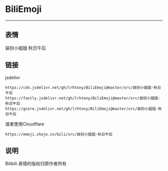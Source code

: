 # BiliEmoji
---
## 表情
装扮小姐姐·秋日午后
## 链接
jsdelivr
```
https://cdn.jsdelivr.net/gh/lrhtony/BiliEmoji@master/src/装扮小姐姐·秋日午后
https://fastly.jsdelivr.net/gh/lrhtony/BiliEmoji@master/src/装扮小姐姐·秋日午后
https://gcore.jsdelivr.net/gh/lrhtony/BiliEmoji@master/src/装扮小姐姐·秋日午后
```
或者使用Cloudflare
```
https://emoji.shojo.cn/bili/src/装扮小姐姐·秋日午后
```
## 说明
Bilibili 表情的版权归原作者所有
